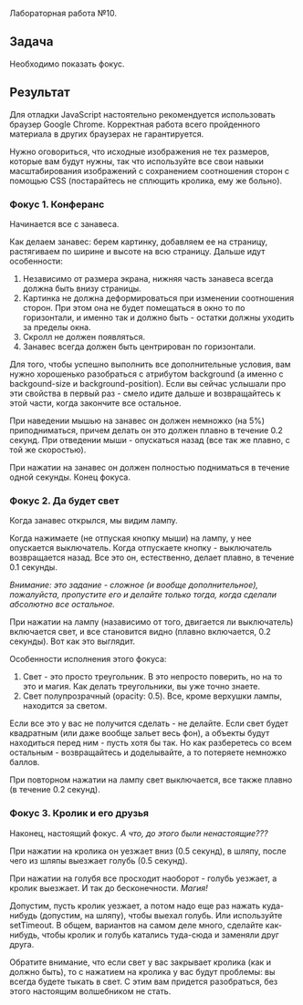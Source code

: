 Лабораторная работа №10.

## Задача
Необходимо показать фокус.

## Результат
Для отладки JavaScript настоятельно рекомендуется использовать браузер Google Chrome. Корректная работа всего пройденного материала в других браузерах не гарантируется.


Нужно оговориться, что исходные изображения не тех размеров, которые вам будут нужны, так что используйте все свои навыки масштабирования изображений с сохранением соотношения сторон с помощью CSS (постарайтесь не сплющить кролика, ему же больно).


### Фокус 1. Конферанс
Начинается все с занавеса.

Как делаем занавес: берем картинку, добавляем ее на страницу, растягиваем по ширине и высоте на всю страницу. Дальше идут особенности:

1. Независимо от размера экрана, нижняя часть занавеса всегда должна быть внизу страницы.
2. Картинка не должна деформироваться при изменении соотношения сторон. При этом она не будет помещаться в окно то по горизонтали, и именно так и должно быть - остатки должны уходить за пределы окна.
3. Скролл не должен появляться.
4. Занавес всегда должен быть центрирован по горизонтали.

Для того, чтобы успешно выполнить все дополнительные условия, вам нужно хорошенько разобраться с атрибутом background (а именно с backgound-size и background-position). Если вы сейчас услышали про эти свойства в первый раз - смело идите дальше и возвращайтесь к этой части, когда закончите все остальное.

При наведении мышью на занавес он должен немножко (на 5%) приподниматься, причем делать он это должен плавно в течение 0.2 секунд. При отведении мыши - опускаться назад (все так же плавно, с той же скоростью).

При нажатии на занавес он должен полностью подниматься в течение одной секунды. Конец фокуса.

### Фокус 2. Да будет свет
Когда занавес открылся, мы видим лампу.

Когда нажимаете (не отпуская кнопку мыши) на лампу, у нее опускается выключатель. Когда отпускаете кнопку - выключатель возвращается назад. Все это он, естественно, делает плавно, в течение 0.1 секунды.

*Внимание: это задание - сложное (и вообще дополнительное), пожалуйста, пропустите его и делайте только тогда, когда сделали абсолютно все остальное.*

При нажатии на лампу (назависимо от того, двигается ли выключатель) включается свет, и все становится видно (плавно включается, 0.2 секунды). Вот как это выглядит.

Особенности исполнения этого фокуса:

1. Свет - это просто треугольник. В это непросто поверить, но на то это и магия. Как делать треугольники, вы уже точно знаете.
2. Свет полупрозрачный (opacity: 0.5). Все, кроме верхушки лампы, находится за светом.

Если все это у вас не получится сделать - не делайте. Если свет будет квадратным (или даже вообще зальет весь фон), а объекты будут находиться перед ним - пусть хотя бы так. Но как разберетесь со всем остальным - возвращайтесь и доделывайте, а то потеряете немножко баллов.

При повторном нажатии на лампу свет выключается, все также плавно (в течение 0.2 секунд).

### Фокус 3. Кролик и его друзья
Наконец, настоящий фокус. *А что, до этого были ненастоящие???*

При нажатии на кролика он уезжает вниз (0.5 секунд), в шляпу, после чего из шляпы выезжает голубь (0.5 секунд).

При нажатии на голубя все просходит наоборот - голубь уезжает, а кролик выезжает. И так до бесконечности. *Магия!*

Допустим, пусть кролик уезжает, а потом надо еще раз нажать куда-нибудь (допустим, на шляпу), чтобы выехал голубь. Или используйте setTimeout. В общем, вариантов на самом деле много, сделайте как-нибудь, чтобы кролик и голубь катались туда-сюда и заменяли друг друга.

Обратите внимание, что если свет у вас закрывает кролика (как и должно быть), то с нажатием на кролика у вас будут проблемы: вы всегда будете тыкать в свет. С этим вам придется разобраться, без этого настоящим волшебником не стать.
